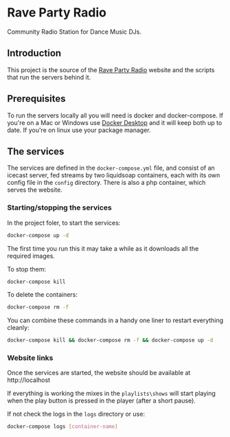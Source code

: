 # Rave Party Radio

Community Radio Station for Dance Music DJs.

## Introduction

This project is the source of the [Rave Party Radio](ravepartyradio.org) website and the scripts that run the servers behind it.

## Prerequisites

To run the servers locally all you will need is docker and docker-compose. If you're on a Mac or Windows use 
[Docker Desktop](https://www.docker.com/products/docker-desktop) and it will keep both up to date. If you're on linux
use your package manager.

## The services

The services are defined in the `docker-compose.yml` file, and consist of an icecast server, fed streams by two liquidsoap 
containers, each with its own config file in the `config` directory. There is also a php container, which serves the 
website.

### Starting/stopping the services

In the project foler, to start the services:

```bash
docker-compose up -d
```
The first time you run this it may take a while as it downloads all the required images.

To stop them:

```bash
docker-compose kill
```

To delete the containers:

```bash
docker-compose rm -f
```

You can combine these commands in a handy one liner to restart everything cleanly:

```bash
docker-compose kill && docker-compose rm -f && docker-compose up -d
```

### Website links

Once the services are started, the website should be available at http://localhost

If everything is working the mixes in the `playlists\shows` will start playing when the play button is pressed in the 
player (after a short pause).

If not check the logs in the `logs` directory or use:

```bash
docker-compose logs [container-name]
```